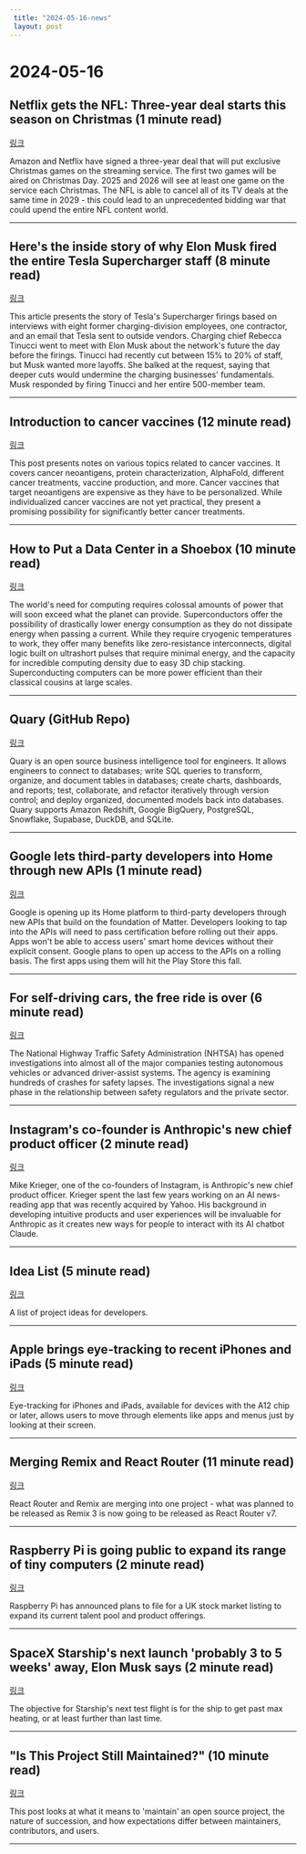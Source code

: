```yaml
---
 title: "2024-05-16-news"
 layout: post
---
```

<h1>2024-05-16</h1><h2>Netflix gets the NFL: Three-year deal starts this season on Christmas (1 minute read)</h2><p><a href="https://arstechnica.com/gadgets/2024/05/netflix-gets-the-nfl-three-year-deal-starts-this-season-on-christmas/?utm_source=tldrnewsletter">링크</a>  </p><p>Amazon and Netflix have signed a three-year deal that will put exclusive Christmas games on the streaming service. The first two games will be aired on Christmas Day. 2025 and 2026 will see at least one game on the service each Christmas. The NFL is able to cancel all of its TV deals at the same time in 2029 - this could lead to an unprecedented bidding war that could upend the entire NFL content world. </p><hr /><h2>Here's the inside story of why Elon Musk fired the entire Tesla Supercharger staff (8 minute read)</h2><p><a href="https://www.autoblog.com/2024/05/15/heres-the-inside-story-of-why-elon-musk-fired-the-entire-tesla-supercharger-staff/?utm_source=tldrnewsletter">링크</a>  </p><p>This article presents the story of Tesla's Supercharger firings based on interviews with eight former charging-division employees, one contractor, and an email that Tesla sent to outside vendors. Charging chief Rebecca Tinucci went to meet with Elon Musk about the network's future the day before the firings. Tinucci had recently cut between 15% to 20% of staff, but Musk wanted more layoffs. She balked at the request, saying that deeper cuts would undermine the charging businesses' fundamentals. Musk responded by firing Tinucci and her entire 500-member team. </p><hr /><h2>Introduction to cancer vaccines (12 minute read)</h2><p><a href="https://www.bhauth.com/blog/biology/cancer%20vaccines.html?utm_source=tldrnewsletter">링크</a>  </p><p>This post presents notes on various topics related to cancer vaccines. It covers cancer neoantigens, protein characterization, AlphaFold, different cancer treatments, vaccine production, and more. Cancer vaccines that target neoantigens are expensive as they have to be personalized. While individualized cancer vaccines are not yet practical, they present a promising possibility for significantly better cancer treatments. </p><hr /><h2>How to Put a Data Center in a Shoebox (10 minute read)</h2><p><a href="https://spectrum.ieee.org/superconducting-computer?utm_source=tldrnewsletter">링크</a>  </p><p>The world's need for computing requires colossal amounts of power that will soon exceed what the planet can provide. Superconductors offer the possibility of drastically lower energy consumption as they do not dissipate energy when passing a current. While they require cryogenic temperatures to work, they offer many benefits like zero-resistance interconnects, digital logic built on ultrashort pulses that require minimal energy, and the capacity for incredible computing density due to easy 3D chip stacking. Superconducting computers can be more power efficient than their classical cousins at large scales. </p><hr /><h2>Quary (GitHub Repo)</h2><p><a href="https://github.com/quarylabs/quary?utm_source=tldrnewsletter">링크</a>  </p><p>Quary is an open source business intelligence tool for engineers. It allows engineers to connect to databases; write SQL queries to transform, organize, and document tables in databases; create charts, dashboards, and reports; test, collaborate, and refactor iteratively through version control; and deploy organized, documented models back into databases. Quary supports Amazon Redshift, Google BigQuery, PostgreSQL, Snowflake, Supabase, DuckDB, and SQLite. </p><hr /><h2>Google lets third-party developers into Home through new APIs (1 minute read)</h2><p><a href="https://www.engadget.com/google-lets-third-party-developers-into-home-through-new-apis-180420068.html?utm_source=tldrnewsletter">링크</a>  </p><p>Google is opening up its Home platform to third-party developers through new APIs that build on the foundation of Matter. Developers looking to tap into the APIs will need to pass certification before rolling out their apps. Apps won't be able to access users' smart home devices without their explicit consent. Google plans to open up access to the APIs on a rolling basis. The first apps using them will hit the Play Store this fall. </p><hr /><h2>For self-driving cars, the free ride is over (6 minute read)</h2><p><a href="https://www.theverge.com/24157228/robotaxi-nhtsa-investigations-waymo-tesla-zoox?utm_source=tldrnewsletter">링크</a>  </p><p>The National Highway Traffic Safety Administration (NHTSA) has opened investigations into almost all of the major companies testing autonomous vehicles or advanced driver-assist systems. The agency is examining hundreds of crashes for safety lapses. The investigations signal a new phase in the relationship between safety regulators and the private sector. </p><hr /><h2>Instagram's co-founder is Anthropic's new chief product officer (2 minute read)</h2><p><a href="https://www.theverge.com/2024/5/15/24157240/mike-krieger-anthropic-instagram-ai?utm_source=tldrnewsletter">링크</a>  </p><p>Mike Krieger, one of the co-founders of Instagram, is Anthropic's new chief product officer. Krieger spent the last few years working on an AI news-reading app that was recently acquired by Yahoo. His background in developing intuitive products and user experiences will be invaluable for Anthropic as it creates new ways for people to interact with its AI chatbot Claude. </p><hr /><h2>Idea List (5 minute read)</h2><p><a href="https://www.ishan.coffee/notes/Idea-List?utm_source=tldrnewsletter">링크</a>  </p><p>A list of project ideas for developers. </p><hr /><h2>Apple brings eye-tracking to recent iPhones and iPads (5 minute read)</h2><p><a href="https://www.engadget.com/apple-brings-eye-tracking-to-recent-iphones-and-ipads-140012990.html?utm_source=tldrnewsletter">링크</a>  </p><p>Eye-tracking for iPhones and iPads, available for devices with the A12 chip or later, allows users to move through elements like apps and menus just by looking at their screen. </p><hr /><h2>Merging Remix and React Router (11 minute read)</h2><p><a href="https://remix.run/blog/merging-remix-and-react-router?utm_source=tldrnewsletter">링크</a>  </p><p>React Router and Remix are merging into one project - what was planned to be released as Remix 3 is now going to be released as React Router v7. </p><hr /><h2>Raspberry Pi is going public to expand its range of tiny computers (2 minute read)</h2><p><a href="https://www.theverge.com/2024/5/15/24157355/raspberry-pi-public-ipo-announcement?utm_source=tldrnewsletter">링크</a>  </p><p>Raspberry Pi has announced plans to file for a UK stock market listing to expand its current talent pool and product offerings. </p><hr /><h2>SpaceX Starship's next launch 'probably 3 to 5 weeks' away, Elon Musk says (2 minute read)</h2><p><a href="https://www.space.com/spacex-starship-fourth-test-flight-june-2024-elon-musk?utm_source=tldrnewsletter">링크</a>  </p><p>The objective for Starship's next test flight is for the ship to get past max heating, or at least further than last time. </p><hr /><h2>"Is This Project Still Maintained?" (10 minute read)</h2><p><a href="https://www.hezmatt.org/~mpalmer/blog/2024/05/14/is-this-project-still-maintained.html?utm_source=tldrnewsletter">링크</a>  </p><p>This post looks at what it means to 'maintain' an open source project, the nature of succession, and how expectations differ between maintainers, contributors, and users. </p><hr />